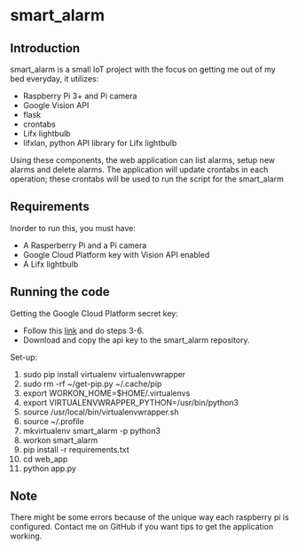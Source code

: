 # smart_alarm

## Introduction
smart_alarm is a small IoT project with the focus on getting me out of my bed everyday, it utilizes:
* Raspberry Pi 3+ and Pi camera
* Google Vision API 
* flask
* crontabs
* Lifx lightbulb
* lifxlan, python API library for Lifx lightbulb

Using these components, the web application can list alarms, setup new alarms and delete alarms. The application will update crontabs in each operation; these crontabs will be used to run the script for the smart_alarm

## Requirements
Inorder to run this, you must have:
* A Rasperberry Pi and a Pi camera
* Google Cloud Platform key with Vision API enabled
* A Lifx lightbulb

## Running the code
Getting the Google Cloud Platform secret key:
* Follow this [link](https://codelabs.developers.google.com/codelabs/cloud-vision-intro/index.html?index=..%2F..cloudai#2) and do steps 3-6.
* Download and copy the api key to the smart_alarm repository.

Set-up:
1. sudo pip install virtualenv virtualenvwrapper
2. sudo rm -rf ~/get-pip.py ~/.cache/pip
3. export WORKON_HOME=$HOME/.virtualenvs
4. export VIRTUALENVWRAPPER_PYTHON=/usr/bin/python3
5. source /usr/local/bin/virtualenvwrapper.sh
6. source ~/.profile
7. mkvirtualenv smart_alarm -p python3
8. workon smart_alarm
9. pip install -r requirements.txt
10. cd web_app
11. python app.py

## Note
There might be some errors because of the unique way each raspberry pi is configured.
Contact me on GitHub if you want tips to get the application working.
